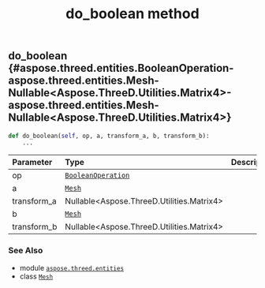 ﻿---
title: do_boolean method
second_title: Aspose.3D for Python via .NET API References
description: 
type: docs
weight: 60
url: /aspose.threed.entities/mesh/do_boolean/
is_root: false
---

## do_boolean {#aspose.threed.entities.BooleanOperation-aspose.threed.entities.Mesh-Nullable<Aspose.ThreeD.Utilities.Matrix4>-aspose.threed.entities.Mesh-Nullable<Aspose.ThreeD.Utilities.Matrix4>}





```python
def do_boolean(self, op, a, transform_a, b, transform_b):
    ...
```


| Parameter | Type | Description |
| :- | :- | :- |
| op | [`BooleanOperation`](/3d/python-net/aspose.threed.entities/booleanoperation) |  |
| a | [`Mesh`](/3d/python-net/aspose.threed.entities/mesh) |  |
| transform_a | Nullable<Aspose.ThreeD.Utilities.Matrix4> |  |
| b | [`Mesh`](/3d/python-net/aspose.threed.entities/mesh) |  |
| transform_b | Nullable<Aspose.ThreeD.Utilities.Matrix4> |  |



### See Also
* module [`aspose.threed.entities`](../../)
* class [`Mesh`](/3d/python-net/aspose.threed.entities/mesh)

